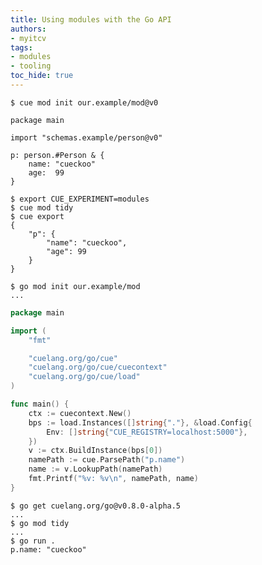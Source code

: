 ```yaml
---
title: Using modules with the Go API
authors:
- myitcv
tags:
- modules
- tooling
toc_hide: true
---
```


```text { title="TERMINAL" codeToCopy="Y3VlIG1vZCBpbml0IG91ci5leGFtcGxlL21vZEB2MAo=" }
$ cue mod init our.example/mod@v0
```

```cue { title="main.cue" }
package main

import "schemas.example/person@v0"

p: person.#Person & {
	name: "cueckoo"
	age:  99
}
```

```text { title="TERMINAL" codeToCopy="ZXhwb3J0IENVRV9FWFBFUklNRU5UPW1vZHVsZXMKY3VlIG1vZCB0aWR5CmN1ZSBleHBvcnQK" }
$ export CUE_EXPERIMENT=modules
$ cue mod tidy
$ cue export
{
    "p": {
        "name": "cueckoo",
        "age": 99
    }
}
```

```text { title="TERMINAL" codeToCopy="Z28gbW9kIGluaXQgb3VyLmV4YW1wbGUvbW9kCg==" }
$ go mod init our.example/mod
...
```

```go { title="main.go" }
package main

import (
	"fmt"

	"cuelang.org/go/cue"
	"cuelang.org/go/cue/cuecontext"
	"cuelang.org/go/cue/load"
)

func main() {
	ctx := cuecontext.New()
	bps := load.Instances([]string{"."}, &load.Config{
		Env: []string{"CUE_REGISTRY=localhost:5000"},
	})
	v := ctx.BuildInstance(bps[0])
	namePath := cue.ParsePath("p.name")
	name := v.LookupPath(namePath)
	fmt.Printf("%v: %v\n", namePath, name)
}
```

```text { title="TERMINAL" codeToCopy="Z28gZ2V0IGN1ZWxhbmcub3JnL2dvQHYwLjguMC1hbHBoYS41CmdvIG1vZCB0aWR5CmdvIHJ1biAuCg==" }
$ go get cuelang.org/go@v0.8.0-alpha.5
...
$ go mod tidy
...
$ go run .
p.name: "cueckoo"
```
